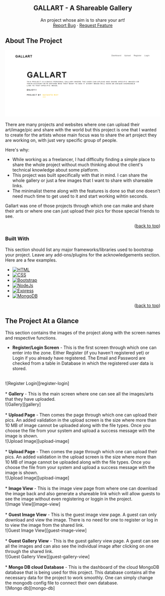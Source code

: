 <div align="center">
  <h2 align="center">GALLART - A Shareable Gallery</h2>

  <p align="center">
    An project whose aim is to share your art!
    <br />
    <a href="https://github.com/othneildrew/Best-README-Template/issues">Report Bug</a>
    ·
    <a href="https://github.com/othneildrew/Best-README-Template/issues">Request Feature</a>
  </p>
</div>

<!-- ABOUT THE PROJECT -->
## About The Project

![Product Name Screen Shot][product-screenshot]

There are many projects and websites where one can upload their art/image/pic and share with the world but this project is one that I wanted to create for the artists whose main focus was to share the art project they are working on, with just very specific group of people.
 
Here's why:
* While working as a freelancer, I had difficulty finding a simple place to share the whole project without much thinking about the client's technical knowledge about some platform.
* This project was built specifically with that in mind. I can share the whole gallery or just a few images that I want to share with shareable links.
* The minimalist theme along with the features is done so that one doesn't need much time to get used to it and start working wihtin seconds.

Gallart was one of those projects through which one can make and share their arts or where one can just upload their pics for those special friends to see.

<p align="right">(<a href="#readme-top">back to top</a>)</p>

### Built With

This section should list any major frameworks/libraries used to bootstrap your project. Leave any add-ons/plugins for the acknowledgements section. Here are a few examples.

* [![HTML][Html]][Html-url]
* [![CSS][Css]][Css-url]
* [![Bootstrap][Bootstrap.com]][Bootstrap-url]
* [![NodeJs][Node.js]][Nodejs-url]
* [![Express][Express.js]][Expressjs-url]
* [![MongoDB][Mongo.db]][Mongodb-url]


<p align="right">(<a href="#readme-top">back to top</a>)</p>


<!-- GETTING STARTED -->
## The Project At a Glance

This section contains the images of the project along with the screen names and respective functions.

* <b>Register/Login Screen</b> - This is the first screen through which one can enter into the zone. Either Register (if you haven't registered yet) or Login if you already have registered. The Email and Password are checked from a table in Database in which the registered user data is stored.
</br>
![Register Login][register-login]
</br>
</br>
* <b>Gallery</b> - This is the main screen where one can see all the images/arts that they have uploaded.
</br>
![Gallery][gallery]
</br>
</br>
* <b>Upload Page</b> - Then comes the page through which one can upload their pics. An added validation in the upload screen is the size where more than 10 MB of image cannot be uploaded along with the file types. Once you choose the file from your system and upload a success message with the image is shown.
</br>
![Upload Image][upload-image]
</br>
</br>
* <b>Upload Page</b> - Then comes the page through which one can upload their pics. An added validation in the upload screen is the size where more than 10 MB of image cannot be uploaded along with the file types. Once you choose the file from your system and upload a success message with the image is shown.
</br>
![Upload Image][upload-image]
</br>
</br>
* <b>Image View</b> - This is the image view page from where one can download the image back and also generate a shareable link which will allow guests to see the image without even registering or loggin in the project.
</br>
![Image View][image-view]
</br>
</br>
* <b>Guest Image View</b> - This is the guest image view page. A guest can only download and view the image. There is no need for one to register or log in to view the image from the shared link.
</br>
![Guest Image View][guest-image-view]
</br>
</br>
* <b>Guest Gallery View</b> - This is the guest gallery view page. A guest can see all the images and can also see the individual image after clicking on one through the shared link.
</br>
![Guest Gallery View][guest-gallery-view]
</br>
</br>
* <b>Mongo DB cloud Database</b> - This is the dashboard of the cloud MongoDB database that is being used for this project. This database contains all the necessary data for the project to work smoothly. One can simply change the mongodb config file to connect their own database.
</br>
![Mongo db][mongo-db]



[product-screenshot]: /src/images/MainPage.PNG
[register-login]: /src/images/RegisterLogin.PNG
[gallery]: /src/images/Dashboard.PNG
[upload-image]: /src/images/File%20Uploading.PNG
[image-view]: /src/images/ViewingAFile.PNG
[guest-image-view]: /src/images/Seeing%20a%20single%20IMage%20View%20Guest.PNG
[guest-gallery-view]:/src/images/WholeGuestGallaryView.PNG
[mongo-db]:/src/images/DBView.PNG
[Bootstrap.com]: https://img.shields.io/badge/Bootstrap-563D7C?style=for-the-badge&logo=bootstrap&logoColor=white
[Bootstrap-url]: https://getbootstrap.com
[Html]:https://img.shields.io/badge/Html-FFA500?style=for-the-badge&logo=html&logoColor=white
[Html-url]:https://developer.mozilla.org/en-US/docs/Web/HTML
[Css]:https://img.shields.io/badge/Css-blue?style=for-the-badge&logo=css&logoColor=white
[Css-url]:https://developer.mozilla.org/en-US/docs/Web/CSS
[Node.js]:https://img.shields.io/badge/node.js-green?style=for-the-badge&logo=node.js&logoColor=white
[Nodejs-url]:https://nodejs.org/en/
[Express.js]:https://img.shields.io/badge/express.js-white?style=for-the-badge&logo=express.js&logoColor=grey
[Expressjs-url]:https://expressjs.com/
[Mongo.db]:https://img.shields.io/badge/mongodb-192841?style=for-the-badge&logo=mongodb&logoColor=white
[Mongodb-url]:https://www.mongodb.com/